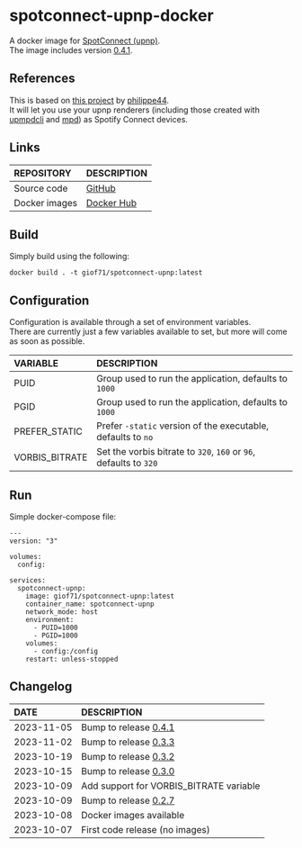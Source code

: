 # spotconnect-upnp-docker

A docker image for [SpotConnect (upnp)](https://github.com/philippe44/SpotConnect).  
The image includes version [0.4.1](https://github.com/philippe44/SpotConnect/releases/tag/0.4.1).  

## References

This is based on [this project](https://github.com/philippe44/SpotConnect) by [philippe44](https://github.com/philippe44).  
It will let you use your upnp renderers (including those created with [upmpdcli](https://github.com/GioF71/upmpdcli-docker) and [mpd](https://github.com/giof71/mpd-alsa-docker)) as Spotify Connect devices.  

## Links

REPOSITORY|DESCRIPTION
:---|:---
Source code|[GitHub](https://github.com/GioF71/spotconnect-upnp-docker)
Docker images|[Docker Hub](https://hub.docker.com/r/giof71/spotconnect-upnp)

## Build

Simply build using the following:

```
docker build . -t giof71/spotconnect-upnp:latest
```

## Configuration

Configuration is available through a set of environment variables.  
There are currently just a few variables available to set, but more will come as soon as possible.  

VARIABLE|DESCRIPTION
:---|:---
PUID|Group used to run the application, defaults to `1000`
PGID|Group used to run the application, defaults to `1000`
PREFER_STATIC|Prefer `-static` version of the executable, defaults to `no`
VORBIS_BITRATE|Set the vorbis bitrate to `320`, `160` or `96`, defaults to `320`

## Run

Simple docker-compose file:

```
---
version: "3"

volumes:
  config:

services:
  spotconnect-upnp:
    image: giof71/spotconnect-upnp:latest
    container_name: spotconnect-upnp
    network_mode: host
    environment:
      - PUID=1000
      - PGID=1000
    volumes:
      - config:/config
    restart: unless-stopped
```

## Changelog

DATE|DESCRIPTION
:---|:---
2023-11-05|Bump to release [0.4.1](https://github.com/philippe44/SpotConnect/releases/tag/0.4.1)
2023-11-02|Bump to release [0.3.3](https://github.com/philippe44/SpotConnect/releases/tag/0.3.3)
2023-10-19|Bump to release [0.3.2](https://github.com/philippe44/SpotConnect/releases/tag/0.3.2)
2023-10-15|Bump to release [0.3.0](https://github.com/philippe44/SpotConnect/releases/tag/0.3.0)
2023-10-09|Add support for VORBIS_BITRATE variable
2023-10-09|Bump to release [0.2.7](https://github.com/philippe44/SpotConnect/releases/tag/0.2.7)
2023-10-08|Docker images available
2023-10-07|First code release (no images)
